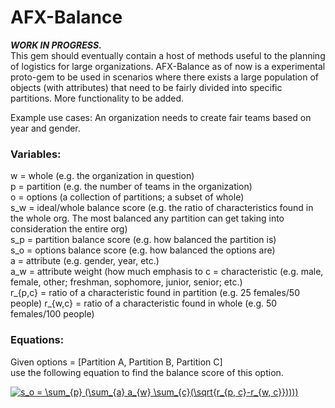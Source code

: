 # AFX-Balance
*<b> WORK IN PROGRESS. </b>* \
This gem should eventually contain a host of methods useful to the planning of logistics for large organizations.
AFX-Balance as of now is a experimental proto-gem to be used in scenarios where there exists a large population of objects (with attributes) that need to be fairly divided into specific partitions. More functionality to be added.

Example use cases:
An organization needs to create fair teams based on year and gender.

### Variables:
w = whole (e.g. the organization in question) \
p = partition (e.g. the number of teams in the organization) \
o = options (a collection of partitions; a subset of whole) \
s_w = ideal/whole balance score (e.g. the ratio of characteristics found in the whole org. The most balanced any partition can get taking into consideration the entire org) \
s_p = partition balance score (e.g. how balanced the partition is) \
s_o = options balance score (e.g. how balanced the options are) \
a = attribute (e.g. gender, year, etc.) \
a_w = attribute weight (how much emphasis to
c = characteristic (e.g. male, female, other; freshman, sophomore, junior, senior; etc.) \
r_{p,c} = ratio of a characteristic found in partition (e.g. 25 females/50 people)
r_{w,c} = ratio of a characteristic found in whole (e.g. 50 females/100 people)

### Equations:
Given options = [Partition A, Partition B, Partition C] \
use the following equation to find the balance score of this option.

<a href="https://www.codecogs.com/eqnedit.php?latex=s_o&space;=&space;\sum_{p}&space;(\sum_{a}&space;a_{w}&space;\sum_{c}(\sqrt{r_{p,&space;c}-r_{w,&space;c}}))))" target="_blank"><img src="https://latex.codecogs.com/gif.latex?s_o&space;=&space;\sum_{p}&space;(\sum_{a}&space;a_{w}&space;\sum_{c}(\sqrt{r_{p,&space;c}-r_{w,&space;c}}))))" title="s_o = \sum_{p} (\sum_{a} a_{w} \sum_{c}(\sqrt{r_{p, c}-r_{w, c}}))))" /></a>
